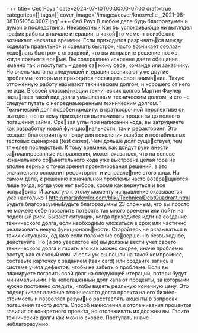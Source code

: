 +++
title='Себ Роуз '
date=2024-07-10T00:00:00-07:00
draft=true
categories=[]
tags=[]
cover_image='/images/cover/knoxwelle__2021-08-08T051054.000Z.jpg'
+++
Себ Роуз 
В любом деле будь благоразумен и думай о последствиях.
Неизвестный
Как бы ус­по­каи­ваю­ще ни вы­гля­дел гра­фик ра­бо­ты в начале итерации, в какойто момент неизбежно возникает нехватка времени. Если приходится разрываться между «сделать правильно» и «сделать быстро», часто возникает соблазн «сделать быстро» с оговоркой, что вы исправите решение позже, когда появится время. Вы совершенно искренне даете обещание именно так и поступить – даете самому себе, команде или заказчику. Но очень часто на следующей итерации 
возникают уже другие проблемы, которым и приходится посвящать свое внимание. Такую отложенную работу называют техническим долгом, и хорошего от 
него не жди. В своей классификации технических долгов Мартин Фаулер называет такой вид долга умышленным техническим долгом, и его не следует путать 
с непреднамеренным техническим долгом.
1
Технический долг подобен кредиту: в краткосрочной перспективе он выгоден, но 
по нему приходится выплачивать проценты до полного погашения займа. Срезая углы при написании кода, вы затрудняете как разработку новой функциональности, так и рефакторинг. Это создает благоприятную почву для появления 
ошибок и нестабильных тестовых сценариев (test cases). Чем дольше долг существует, тем тяжелее последствия. К тому времени, как дойдут руки внести запланированные исправления, может оказаться, что на основе изначального сомнительного кода уже выстроена целая гора не вполне верных с точки зрения 
проектирования решений, а это значительно осложнит рефакторинг и исправление этого кода. На самом деле, к решению изначальной проблемы часто возвращаются лишь тогда, когда уже нет выбора, кроме как вернуться и все исправить. И зачастую к этому моменту исправление оказывается уже настолько 
1 http://martinfowler.com/bliki/TechnicalDebtQuadrant.html
Будьте благоразумныБудьте благоразумны 23
сложным, что вы просто не можете себе позволить потерять так много времени 
или пойти на подобный риск.
Бывают ситуации, когда приходится идти на создание технического долга, если 
необходимо уложиться в срок или частично реализовать некую функциональность. Старайтесь не оказываться в таких ситуациях, однако если положение совершенно безвыходное, действуйте. Но (и это увесистое но) вы должны вести 
учет своего технического долга и гасить его как можно скорее, иначе проблемы 
растут, как снежный ком. И если уж вы пошли на такой компромисс, составьте 
карточку с заданием (task card) или создайте запись в системе учета дефектов, 
чтобы не забыть о проблеме.
Если вы планируете погасить свой долг на следующей итерации, потери будут 
минимальными. На непогашенный долг капают проценты, за которыми нужно 
постоянно следить, чтобы видеть реальную конечную цену. Это подчеркивает 
влияние технического долга проекта на его бизнес-стоимость и позволяет разумно расставлять акценты в вопросах погашения такого долга. Способ начисления 
и отслеживания процентов зависит от конкретного проекта, но отслеживать их 
должны вы.
Гасите технические долги как можно скорее. Поступать иначе – неблагоразумно.